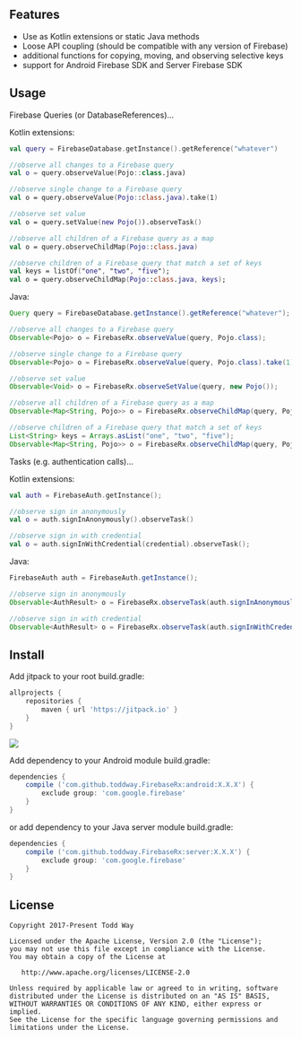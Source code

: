 ## Features
- Use as Kotlin extensions or static Java methods
- Loose API coupling (should be compatible with any version of Firebase)
- additional functions for copying, moving, and observing selective keys
- support for Android Firebase SDK and Server Firebase SDK

## Usage

Firebase Queries (or DatabaseReferences)...

Kotlin extensions:
```kotlin
val query = FirebaseDatabase.getInstance().getReference("whatever")

//observe all changes to a Firebase query
val o = query.observeValue(Pojo::class.java)

//observe single change to a Firebase query
val o = query.observeValue(Pojo::class.java).take(1)

//observe set value
val o = query.setValue(new Pojo()).observeTask()

//observe all children of a Firebase query as a map
val o = query.observeChildMap(Pojo::class.java)

//observe children of a Firebase query that match a set of keys
val keys = listOf("one", "two", "five");
val o = query.observeChildMap(Pojo::class.java, keys);

```

Java:
```java
Query query = FirebaseDatabase.getInstance().getReference("whatever");

//observe all changes to a Firebase query
Observable<Pojo> o = FirebaseRx.observeValue(query, Pojo.class);

//observe single change to a Firebase query
Observable<Pojo> o = FirebaseRx.observeValue(query, Pojo.class).take(1);

//observe set value
Observable<Void> o = FirebaseRx.observeSetValue(query, new Pojo());

//observe all children of a Firebase query as a map
Observable<Map<String, Pojo>> o = FirebaseRx.observeChildMap(query, Pojo.class);

//observe children of a Firebase query that match a set of keys
List<String> keys = Arrays.asList("one", "two", "five");
Observable<Map<String, Pojo>> o = FirebaseRx.observeChildMap(query, Pojo.class, keys);
```

Tasks (e.g. authentication calls)...

Kotlin extensions:
```kotlin
val auth = FirebaseAuth.getInstance();

//observe sign in anonymously
val o = auth.signInAnonymously().observeTask()

//observe sign in with credential
val o = auth.signInWithCredential(credential).observeTask();
```

Java:
```java
FirebaseAuth auth = FirebaseAuth.getInstance();

//observe sign in anonymously
Observable<AuthResult> o = FirebaseRx.observeTask(auth.signInAnonymously());

//observe sign in with credential
Observable<AuthResult> o = FirebaseRx.observeTask(auth.signInWithCredential(credential));
```

## Install
Add jitpack to your root build.gradle:

```groovy
allprojects {
    repositories {
        maven { url 'https://jitpack.io' }
    }
}
```
[![](https://jitpack.io/v/toddway/FirebaseRx.svg)](https://jitpack.io/#toddway/FirebaseRx)

Add dependency to your Android module build.gradle:

```groovy
dependencies {
    compile ('com.github.toddway.FirebaseRx:android:X.X.X') {
        exclude group: 'com.google.firebase'
    }
}
```

or add dependency to your Java server module build.gradle:

```groovy
dependencies {
    compile ('com.github.toddway.FirebaseRx:server:X.X.X') {
        exclude group: 'com.google.firebase'
    }
}
```


License
-------

    Copyright 2017-Present Todd Way

    Licensed under the Apache License, Version 2.0 (the "License");
    you may not use this file except in compliance with the License.
    You may obtain a copy of the License at

       http://www.apache.org/licenses/LICENSE-2.0

    Unless required by applicable law or agreed to in writing, software
    distributed under the License is distributed on an "AS IS" BASIS,
    WITHOUT WARRANTIES OR CONDITIONS OF ANY KIND, either express or implied.
    See the License for the specific language governing permissions and
    limitations under the License.